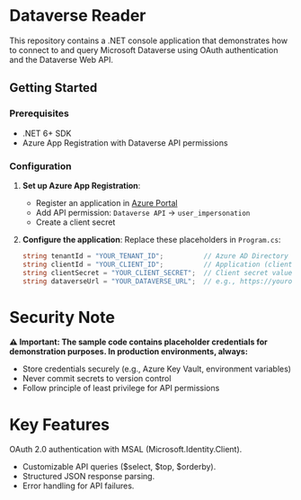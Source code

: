 # Dataverse Reader

This repository contains a .NET console application that demonstrates how to connect to and query Microsoft Dataverse using OAuth authentication and the Dataverse Web API.

## Getting Started

### Prerequisites
- .NET 6+ SDK
- Azure App Registration with Dataverse API permissions

### Configuration
1. **Set up Azure App Registration**:
   - Register an application in [Azure Portal](https://portal.azure.com)
   - Add API permission: `Dataverse API` → `user_impersonation`
   - Create a client secret

2. **Configure the application**:
   Replace these placeholders in `Program.cs`:
   ```csharp
   string tenantId = "YOUR_TENANT_ID";          // Azure AD Directory (tenant) ID
   string clientId = "YOUR_CLIENT_ID";          // Application (client) ID
   string clientSecret = "YOUR_CLIENT_SECRET";  // Client secret value
   string dataverseUrl = "YOUR_DATAVERSE_URL";  // e.g., https://yourorg.crm.dynamics.com/

 # Security Note
**⚠️ Important: The sample code contains placeholder credentials for demonstration purposes. In production environments, always:**

- Store credentials securely (e.g., Azure Key Vault, environment variables)
- Never commit secrets to version control
- Follow principle of least privilege for API permissions
# Key Features
OAuth 2.0 authentication with MSAL (Microsoft.Identity.Client).

- Customizable API queries ($select, $top, $orderby).
- Structured JSON response parsing.
- Error handling for API failures.
